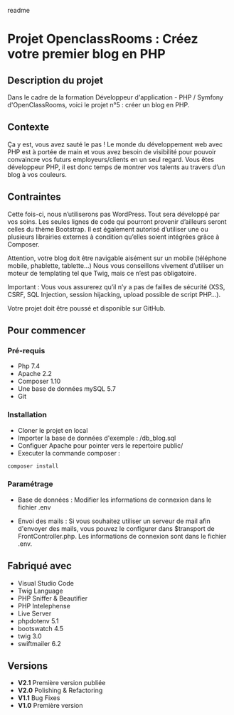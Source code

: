 readme
# Projet OpenclassRooms : Créez votre premier blog en PHP

## Description du projet

Dans le cadre de la formation Développeur d'application - PHP / Symfony d'OpenClassRooms, voici le projet n°5 : créer un blog en PHP.

## Contexte
Ça y est, vous avez sauté le pas ! Le monde du développement web avec PHP est à portée de main et vous avez besoin de visibilité pour pouvoir convaincre vos futurs employeurs/clients en un seul regard. Vous êtes développeur PHP, il est donc temps de montrer vos talents au travers d’un blog à vos couleurs.

## Contraintes
Cette fois-ci, nous n’utiliserons pas WordPress. Tout sera développé par vos soins. Les seules lignes de code qui pourront provenir d’ailleurs seront celles du thème Bootstrap. Il est également autorisé d’utiliser une ou plusieurs librairies externes à condition qu’elles soient intégrées grâce à Composer.

Attention, votre blog doit être navigable aisément sur un mobile (téléphone mobile, phablette, tablette…)
Nous vous conseillons vivement d’utiliser un moteur de templating tel que Twig, mais ce n’est pas obligatoire.

Important : Vous vous assurerez qu’il n’y a pas de failles de sécurité (XSS, CSRF, SQL Injection, session hijacking, upload possible de script PHP…).

Votre projet doit être poussé et disponible sur GitHub.


## Pour commencer

### Pré-requis

- Php 7.4
- Apache 2.2
- Composer 1.10
- Une base de données mySQL 5.7
- Git

### Installation

- Cloner le projet en local
- Importer la base de données d'exemple : /db_blog.sql
- Configuer Apache pour pointer vers le repertoire public/
- Executer la commande composer :
```bash
composer install
```


### Paramétrage

- Base de données : 
Modifier les informations de connexion dans le fichier \.env

- Envoi des mails :
Si vous souhaitez utiliser un serveur de mail afin d'envoyer des mails, vous pouvez le configurer dans $transport de FrontController.php.
Les informations de connexion sont dans le fichier \.env.


## Fabriqué avec

* Visual Studio Code
* Twig Language
* PHP Sniffer & Beautifier
* PHP Intelephense
* Live Server
* phpdotenv 5.1
* bootswatch 4.5 
* twig 3.0
* swiftmailer 6.2


## Versions
- **V2.1** Première version publiée
- **V2.0** Polishing & Refactoring
- **V1.1** Bug Fixes
- **V1.0** Première version

